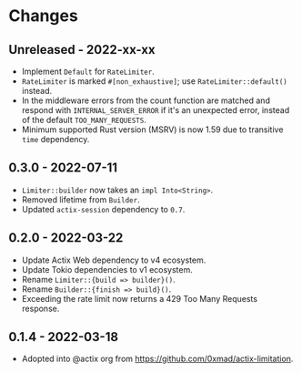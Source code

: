 # Changes

## Unreleased - 2022-xx-xx
- Implement `Default` for `RateLimiter`.
- `RateLimiter` is marked `#[non_exhaustive]`; use `RateLimiter::default()` instead.
- In the middleware errors from the count function are matched and respond with `INTERNAL_SERVER_ERROR` if it's an unexpected error, instead of the default `TOO_MANY_REQUESTS`.
- Minimum supported Rust version (MSRV) is now 1.59 due to transitive `time` dependency.


## 0.3.0 - 2022-07-11
- `Limiter::builder` now takes an `impl Into<String>`.
- Removed lifetime from `Builder`.
- Updated `actix-session` dependency to `0.7`.


## 0.2.0 - 2022-03-22
- Update Actix Web dependency to v4 ecosystem.
- Update Tokio dependencies to v1 ecosystem.
- Rename `Limiter::{build => builder}()`.
- Rename `Builder::{finish => build}()`.
- Exceeding the rate limit now returns a 429 Too Many Requests response.


## 0.1.4 - 2022-03-18
- Adopted into @actix org from <https://github.com/0xmad/actix-limitation>.
